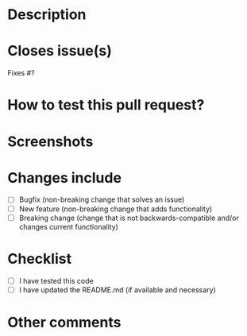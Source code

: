 # Description

# Closes issue(s)

Fixes #?

# How to test this pull request?

# Screenshots

# Changes include
- [ ] Bugfix (non-breaking change that solves an issue)
- [ ] New feature (non-breaking change that adds functionality)
- [ ] Breaking change (change that is not backwards-compatible and/or changes current functionality)

# Checklist
- [ ] I have tested this code
- [ ] I have updated the README.md (if available and necessary)

# Other comments

